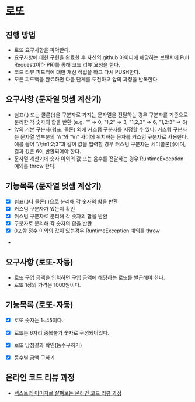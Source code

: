 # 로또
## 진행 방법
* 로또 요구사항을 파악한다.
* 요구사항에 대한 구현을 완료한 후 자신의 github 아이디에 해당하는 브랜치에 Pull Request(이하 PR)를 통해 코드 리뷰 요청을 한다.
* 코드 리뷰 피드백에 대한 개선 작업을 하고 다시 PUSH한다.
* 모든 피드백을 완료하면 다음 단계를 도전하고 앞의 과정을 반복한다.

## 요구사항 (문자열 덧셈 계산기)
* 쉼표(,) 또는 콜론(:)을 구분자로 가지는 문자열을 전달하는 경우 구분자를 기준으로 분리한 각 숫자의 합을 반환 (e.g. "" => 0, "1,2" => 3, "1,2,3" => 6, "1,2:3" => 6)
* 앞의 기본 구분자(쉼표, 콜론) 외에 커스텀 구분자를 지정할 수 있다. 커스텀 구분자는 문자열 앞부분의 “//”와 “\n” 사이에 위치하는 문자를 커스텀 구분자로 사용한다. 예를 들어 “//;\n1;2;3”과 같이 값을 입력할 경우 커스텀 구분자는 세미콜론(;)이며, 결과 값은 6이 반환되어야 한다.
* 문자열 계산기에 숫자 이외의 값 또는 음수를 전달하는 경우 RuntimeException 예외를 throw 한다.

## 기능목록 (문자열 덧셈 계산기)
- [x] 쉼표(,)나 콜론(:)으로 분리해 각 숫자의 합을 반환
- [x] 커스텀 구분자가 있는지 확인
- [x] 커스텀 구분자로 분리해 각 숫자의 합을 반환
- [x] 구분자로 분리해 각 숫자의 합을 반환
- [x] 0포함 정수 이외의 값이 있는경우 RuntimeException 예외를 throw
- 
## 요구사항 (로또-자동)
* 로또 구입 금액을 입력하면 구입 금액에 해당하는 로또를 발급해야 한다.
* 로또 1장의 가격은 1000원이다.

## 기능목록 (로또-자동)
- [x] 로또 숫자는 1~45이다.
- [x] 로또는 6자리 중복불가 숫자로 구성되어있다.
- [x] 로또 당첨결과 확인(등수구하기)
- [x] 등수별 금액 구하기


## 온라인 코드 리뷰 과정
* [텍스트와 이미지로 살펴보는 온라인 코드 리뷰 과정](https://github.com/next-step/nextstep-docs/tree/master/codereview)